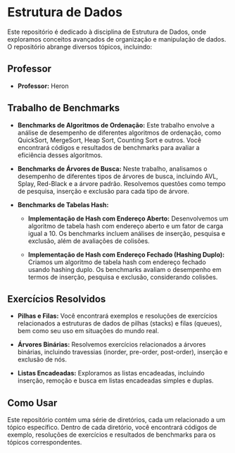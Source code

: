 # Estrutura de Dados

Este repositório é dedicado à disciplina de Estrutura de Dados, onde exploramos conceitos avançados de organização e manipulação de dados. O repositório abrange diversos tópicos, incluindo:

## Professor
- **Professor:** Heron

## Trabalho de Benchmarks

- **Benchmarks de Algoritmos de Ordenação:** Este trabalho envolve a análise de desempenho de diferentes algoritmos de ordenação, como QuickSort, MergeSort, Heap Sort, Counting Sort e outros. Você encontrará códigos e resultados de benchmarks para avaliar a eficiência desses algoritmos.

- **Benchmarks de Árvores de Busca:** Neste trabalho, analisamos o desempenho de diferentes tipos de árvores de busca, incluindo AVL, Splay, Red-Black e a árvore padrão. Resolvemos questões como tempo de pesquisa, inserção e exclusão para cada tipo de árvore.

- **Benchmarks de Tabelas Hash:**

    - **Implementação de Hash com Endereço Aberto:** Desenvolvemos um algoritmo de tabela hash com endereço aberto e um fator de carga igual a 10. Os benchmarks incluem análises de inserção, pesquisa e exclusão, além de avaliações de colisões.

    - **Implementação de Hash com Endereço Fechado (Hashing Duplo):** Criamos um algoritmo de tabela hash com endereço fechado usando hashing duplo. Os benchmarks avaliam o desempenho em termos de inserção, pesquisa e exclusão, considerando colisões.

## Exercícios Resolvidos

- **Pilhas e Filas:** Você encontrará exemplos e resoluções de exercícios relacionados a estruturas de dados de pilhas (stacks) e filas (queues), bem como seu uso em situações do mundo real.

- **Árvores Binárias:** Resolvemos exercícios relacionados a árvores binárias, incluindo travessias (inorder, pre-order, post-order), inserção e exclusão de nós.

- **Listas Encadeadas:** Exploramos as listas encadeadas, incluindo inserção, remoção e busca em listas encadeadas simples e duplas.

## Como Usar

Este repositório contém uma série de diretórios, cada um relacionado a um tópico específico. Dentro de cada diretório, você encontrará códigos de exemplo, resoluções de exercícios e resultados de benchmarks para os tópicos correspondentes.